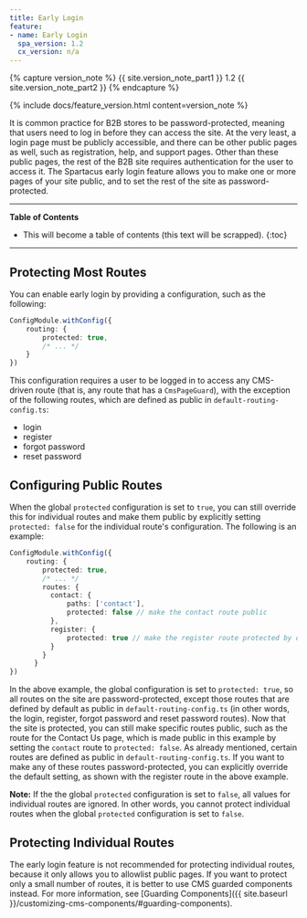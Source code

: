 ```yaml
---
title: Early Login
feature:
- name: Early Login
  spa_version: 1.2
  cx_version: n/a
---
```


{% capture version_note %}
{{ site.version_note_part1 }} 1.2 {{ site.version_note_part2 }}
{% endcapture %}

{% include docs/feature_version.html content=version_note %}

It is common practice for B2B stores to be password-protected, meaning that users need to log in before they can access the site. At the very least, a login page must be publicly accessible, and there can be other public pages as well, such as registration, help, and support pages. Other than these public pages, the rest of the B2B site requires authentication for the user to access it. The Spartacus early login feature allows you to make one or more pages of your site public, and to set the rest of the site as password-protected.

***

**Table of Contents**

- This will become a table of contents (this text will be scrapped).
{:toc}

***

## Protecting Most Routes

You can enable early login by providing a configuration, such as the following:

```typescript
ConfigModule.withConfig({
    routing: {
        protected: true,
        /* ... */
    }
})
```

This configuration requires a user to be logged in to access any CMS-driven route (that is, any route that has a `CmsPageGuard`), with the exception of the following routes, which are defined as public in `default-routing-config.ts`:

- login
- register
- forgot password
- reset password

## Configuring Public Routes

When the global `protected` configuration is set to `true`, you can still override this for individual routes and make them public by explicitly setting `protected: false` for the individual route's configuration. The following is an example:

```typescript
ConfigModule.withConfig({
    routing: {
        protected: true,
        /* ... */
        routes: {
          contact: {
              paths: ['contact'],
              protected: false // make the contact route public
          },
          register: {
              protected: true // make the register route protected by overriding the `protected: false` configuration in `default-routing-config.ts`
          }
        }
      }
})
```

In the above example, the global configuration is set to `protected: true`, so all routes on the site are password-protected, except those routes that are defined by default as public in `default-routing-config.ts` (in other words, the login, register, forgot password and reset password routes). Now that the site is protected, you can still make specific routes public, such as the route for the Contact Us page, which is made public in this example by setting the `contact` route to `protected: false`. As already mentioned, certain routes are defined as public in `default-routing-config.ts`. If you want to make any of these routes password-protected, you can explicitly override the default setting, as shown with the register route in the above example.

**Note:** If the the global `protected` configuration is set to `false`, all values for individual routes are ignored. In other words, you cannot protect individual routes when the global `protected` configuration is set to `false`.

## Protecting Individual Routes

The early login feature is not recommended for protecting individual routes, because it only allows you to allowlist public pages. If you want to protect only a small number of routes, it is better to use CMS guarded components instead. For more information, see [Guarding Components]({{ site.baseurl }}/customizing-cms-components/#guarding-components).
